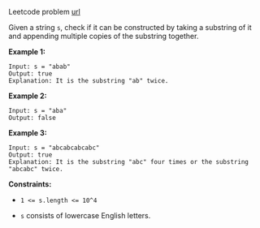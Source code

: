 Leetcode problem [url](https://leetcode.com/problems/repeated-substring-pattern/)

Given a string `s`, check if it can be constructed by taking a substring of it and appending multiple copies of the substring together.

**Example 1:**
```
Input: s = "abab"
Output: true
Explanation: It is the substring "ab" twice.
```

**Example 2:**
```
Input: s = "aba"
Output: false
```


**Example 3:**
```
Input: s = "abcabcabcabc"
Output: true
Explanation: It is the substring "abc" four times or the substring "abcabc" twice.
```

**Constraints:**

- `1 <= s.length <= 10^4`

- `s` consists of lowercase English letters.